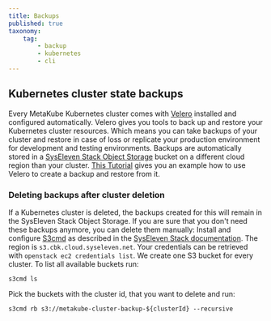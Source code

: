 ```yaml
---
title: Backups
published: true
taxonomy:
    tag:
        - backup
        - kubernetes
        - cli
---
```


## Kubernetes cluster state backups

Every MetaKube Kubernetes cluster comes with [Velero](https://heptio.github.io/velero/) installed and configured automatically. Velero gives you tools to back up and restore your Kubernetes cluster resources. Which means you can take backups of your cluster and restore in case of loss or replicate your production environment for development and testing environments. Backups are automatically stored in a [SysEleven Stack Object Storage](https://docs.syseleven.de/syseleven-stack/en/reference/object-storage) bucket on a different cloud region than your cluster.
[This Tutorial](../../03.Tutorials/18.create-backup-and-restore/default.en.md) gives you an example how to use Velero to create a backup and restore from it.

### Deleting backups after cluster deletion

If a Kubernetes cluster is deleted, the backups created for this will remain in the SysEleven Stack Object Storage. If you are sure that you don't need these backups anymore, you can delete them manually:
Install and configure [S3cmd](https://s3tools.org/s3cmd) as described in the [SysEleven Stack documentation](https://docs.syseleven.de/syseleven-stack/en/reference/object-storage). The region is `s3.cbk.cloud.syseleven.net`. Your credentials can be retrieved with `openstack ec2 credentials list`. We create one S3 bucket for every cluster. To list all available buckets run:

```shell
s3cmd ls
```

Pick the buckets with the cluster id, that you want to delete and run:

```shell
s3cmd rb s3://metakube-cluster-backup-${clusterId} --recursive
```
